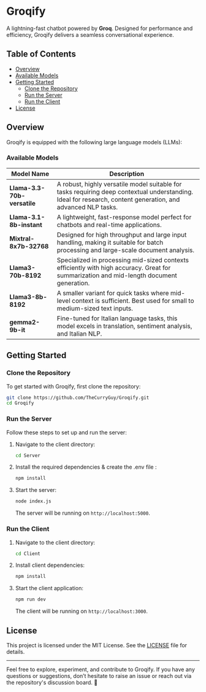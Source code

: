 # Groqify

A lightning-fast chatbot powered by **Groq**. Designed for performance and efficiency, Groqify delivers a seamless conversational experience.

## Table of Contents

- [Overview](#overview)
- [Available Models](#available-models)
- [Getting Started](#getting-started)
  - [Clone the Repository](#clone-the-repository)
  - [Run the Server](#run-the-server)
  - [Run the Client](#run-the-client)
- [License](#license)

## Overview

Groqify is equipped with the following large language models (LLMs):

### Available Models

| **Model Name**       | **Description**                                                                 |
|-----------------------|---------------------------------------------------------------------------------|
| **Llama-3.3-70b-versatile** | A robust, highly versatile model suitable for tasks requiring deep contextual understanding. Ideal for research, content generation, and advanced NLP tasks. |
| **Llama-3.1-8b-instant**    | A lightweight, fast-response model perfect for chatbots and real-time applications. |
| **Mixtral-8x7b-32768**      | Designed for high throughput and large input handling, making it suitable for batch processing and large-scale document analysis. |
| **Llama3-70b-8192**          | Specialized in processing mid-sized contexts efficiently with high accuracy. Great for summarization and mid-length document generation. |
| **Llama3-8b-8192**           | A smaller variant for quick tasks where mid-level context is sufficient. Best used for small to medium-sized text inputs. |
| **gemma2-9b-it**             | Fine-tuned for Italian language tasks, this model excels in translation, sentiment analysis, and Italian NLP. |

## Getting Started

### Clone the Repository

To get started with Groqify, first clone the repository:

```bash
git clone https://github.com/TheCurryGuy/Groqify.git
cd Groqify
```

### Run the Server

Follow these steps to set up and run the server:

1. Navigate to the client directory:

   ```bash
   cd Server
   ```

2. Install the required dependencies & create the .env file :  

   ```bash
   npm install
   ```

3. Start the server:

   ```bash
   node index.js
   ```

   The server will be running on `http://localhost:5000`.

### Run the Client

1. Navigate to the client directory:

   ```bash
   cd Client
   ```

2. Install client dependencies:

   ```bash
   npm install
   ```

3. Start the client application:

   ```bash
   npm run dev
   ```

   The client will be running on `http://localhost:3000`.

## License

This project is licensed under the MIT License. See the [LICENSE](LICENSE) file for details.

---

Feel free to explore, experiment, and contribute to Groqify. If you have any questions or suggestions, don’t hesitate to raise an issue or reach out via the repository's discussion board. 🚀

